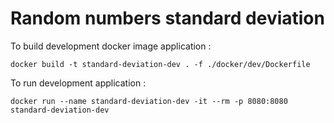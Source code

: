 # Random numbers standard deviation

To build development docker image application :

``docker build -t standard-deviation-dev . -f ./docker/dev/Dockerfile``

To run development application :

``docker run --name standard-deviation-dev -it --rm -p 8080:8080 standard-deviation-dev``
